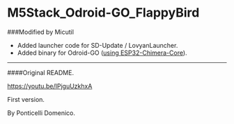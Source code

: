 # M5Stack\_Odroid-GO\_FlappyBird

###Modified by Micutil

- Added launcher code for SD-Update / LovyanLauncher.
- Added binary for Odroid-GO ([using ESP32-Chimera-Core](https://github.com/tobozo/ESP32-Chimera-Core)).


-----------------------------
####Original README.


https://youtu.be/IPjguUzkhxA

First version.

By Ponticelli Domenico.
